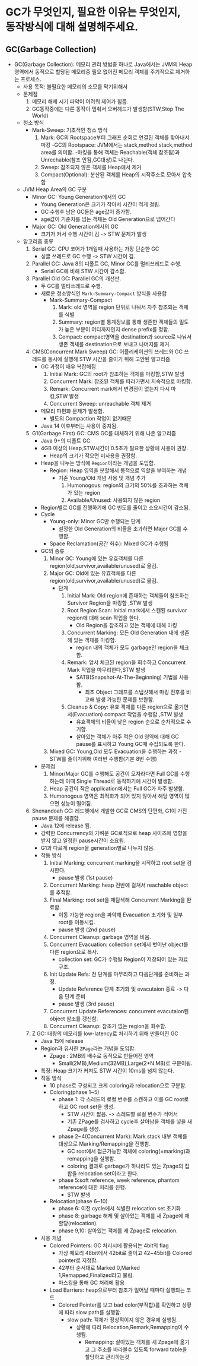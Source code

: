 # GC가 무엇인지, 필요한 이유는 무엇인지, 동작방식에 대해 설명해주세요.

## GC(Garbage Collection)
- GC(Garbage Collection): 메모리 관리 방법중 하나로 Java에서는 JVM의 Heap 영역에서 동적으로 할당된 메모리중 필요 없어진 메모리 객체를 주기적으로 제거하는 프로세스.
    - 사용 목적: 불필요한 메모리의 소모를 막기위해서
    - 문제점
        1. 메모리 해제 시기 파악이 어려워 제어가 힘듬.
        2. GC동작중에는 다른 동작이 멈춰서 오버헤드가 발생함(STW,Stop The World)
    - 청소 방식
        - Mark-Sweep: 기초적인 청소 방식
            1. Mark: GC의 Rootspace부터 그래프 순회로 연결된 객체를 찾아내서 마킹
                -GC의 Rootspace: JVM에서는 stack,method stack,method area를 의미함.
                -마킹을 통해 객체는 Reachable(객체 참조됨)과 Unrechable(참조 안됨,GC대상)로 나뉜다.
            2. Sweep: 참조되지 않은 객체를 Heap에서 제거
            3. Compact(Optional): 분산된 객체를 Heap의 시작주소로 모아서 압축함
    - JVM Heap Area의 GC 구분
        - Minor GC: Young Generation에서의 GC
            - Young Generation은 크기가 작아서 시간이 적게 걸림.
            - GC 수행후 남은 GC들은 age값이 증가함.
            - age값이 기준치를 넘는 객체는 Old Generation으로 넘어간다
        - Major GC: Old Generation에서의 GC
            - 크기가 커서 수행 시간이 김 -> STW 문제가 발생
    - 알고리즘 종류
        1. Serial GC: CPU 코어가 1개일때 사용하는 가장 단순한 GC
            - 싱글 쓰레드로 GC 수행 -> STW 시간이 김.
        2. Parallel GC: Java 8의 디폴트 GC, Minor GC를 멀티쓰레드로 수행.
            - Serial GC에 비해 STW 시간이 감소함.
        3. Parallel Old GC: Parallel GC의 개선판.
            - 두 GC를 멀티쓰레드로 수행.
            - 새로운 청소방식인 `Mark-Summary-Compact` 방식을 사용함
                - Mark-Summary-Compact
                    1. Mark: old 영역을 region 단위로 나눠서 자주 참조되는 객체를 식별
                    2. Summary: region별 통계정보를 통해 생존한 객체들의 밀도가 높은 부분이 어디까지인지 dense prefix를 정함.
                    3. Compact: compact영역을 destination과 source로 나눠서 생존 객체를 destination으로 보내고 나머지를 제거.
        4. CMS(Concurrent Mark Sweep) GC: 어플리케이션의 쓰레드와 GC 쓰레드를 동시에 실행해 STW 시간을 줄이기 위해 고안된 알고리즘
            - GC 과정이 매우 복잡해짐
                1. Initial Mark: GC의 root가 참조하는 객체를 마킹함,STW 발생
                2. Concurrent Mark: 참조된 객체를 따라가면서 지속적으로 마킹함.
                3. Remark: Concurrent mark에서 변경점이 없는지 다시 마킹,STW 발생
                4. Concurrent Sweep: unreachable 객체 제거
            - 메모리 파편화 문제가 발생함.
                - 별도의 Compaction 작업이 없기때문
            - Java 14 이후부터는 사용이 중지됨.
        5. G1(Garbage First) GC: CMS GC를 대체하기 위해 나온 알고리즘
            - Java 9+의 디폴트 GC
            - 4GB 이상의 Heap,STW시간이 0.5초가 필요한 상황에 사용이 권장.
                - Heap의 크기가 작으면 미사용을 권장함.
            - Heap을 나누는 방식에 `Region`이라는 개념을 도입함.
                - Region: Heap 영역을 분할해서 동적으로 역할을 부여하는 개념
                    - 기존 Young/Old 개념 사용 및 개념 추가
                        1. Humonogous: region의 크기의 50%를 초과하는 객체가 있는 region
                        2. Available/Unused: 사용되지 않은 region
            - Region별로 GC를 진행하기에 GC 빈도를 줄이고 소요시간이 감소됨.
            - Cycle
                - Young-only: Minor GC만 수행되는 단계
                    - 설정한 Old Generation의 비율을 초과하면 Major GC를 수행함.
                - Space Reclamation(공간 회수): Mixed GC가 수행됨
            - GC의 종류
                1. Minor GC: Young에 있는 유효객체를 다른 region(old,survivor,available/unused)로 옮김.
                2. Major GC: Old에 있는 유효객체를 다른 region(old,survivor,available/unused)로 옮김.
                    - 단계
                        1. Initial Mark: Old region에 존재하는 객체들이 참조하는 Survivor Region을 마킹함 ,STW 발생
                        2. Root Region Scan: Initial mark에서 스캔된 survivor region에 대해 scan 작업을 한다.
                            - Old Region을 참조하고 있는 객체에 대해 마킹
                        3. Concurrent Marking: 모든 Old Generation 내에 생존해 있는 객체를 마킹함.
                            - region 내의 객체가 모두 garbage인 region을 체크함.
                        4. Remark: 앞서 체크된 region을 회수하고 Concurrent Mark 작업을 마무리한다,STW 발생
                            - SATB(Snapshot-At-The-Beginning) 기법을 사용함.
                                - 최초 Object 그래프를 스냅샷해서 마킹 전후를 비교해 발생 가능한 문제를 보완함.
                        5. Cleanup & Copy: 유효 객체를 다른 region으로 옮기면서(Evacuation) compact 작업을 수행함.,STW 발생
                            - 유효객체의 비율이 낮은 region 순으로 순차적으로 수거함.
                            - 살아있는 객체가 아주 적은 Old 영역에 대해 GC pause를 표시하고 Young GC때 수집되도록 한다.
                3. Mixed GC: Young,Old 모두 Evacuation을 수행하는 과정
                    -STW를 줄이기위해 여러번 수행함(기본 8번 수행)
            - 문제점
                1. Minor/Major GC를 수행해도 공간이 모자라다면 Full GC를 수행하는데 이때 Single Thread로 동작하기에 시간이 발생함.
                2. Heap 공간이 작은 application에서는 Full GC가 자주 발생함.
                3. Humonogous 영역은 최적화가 되어 있지 않아서 해당 영역이 많으면 성능이 떨어짐.
        6. Shenandoah GC: 레드헷에서 개발한 GC로 CMS의 단편화, G1이 가진 pause 문제를 해결함.
            - Java 12에 release 됨.
            - 강력한 Concurrency와 가벼운 GC로직으로 heap 사이즈에 영향을 받지 않고 일정한 pause시간이 소요됨.
            - G1과 다르게 region을 generation별로 나누지 않음.
            - 작동 방식
                1. Initial Marking: concurrent marking을 시작하고 root set을 검사한다.
                    - pause 발생 (1st pause)
                2. Concurrent Marking: heap 전반에 걸쳐서 reachable object를 추적함.
                3. Final Marking: root set을 재탐색해 Concurrent Marking을 완료함.
                    - 이동 가능한 region을 파악해 Evacuation 초기화 및 일부 root를 이동시킴.
                    - pause 발생 (2nd pause)
                4. Concurrent Cleanup: garbage 영역을 비움.
                5. Concurrent Evacuation: collection set에서 벗어난 object를 다른 region으로 복사.
                    - collection set: GC가 수행될 Region이 저장되어 있는 자료구조.
                6. Init Update Refs: 전 단계를 마무리하고 다음단계를 준비하는 과정.
                    - Update Reference 단계 초기화 및 evacutaion 종료 -> 다음 단계 준비
                    - pause 발생 (3rd pause)
                7. Concurrent Update References: concurrent evacutaion된 object 참조를 갱신함.
                8. Concurrent Cleanup: 참조가 없는 region을 회수함.
        7. Z GC: 대량의 메모리를 low-latency로 처리하기 위해 만들어진 GC
            - Java 15에 release
            - Region과 유사한 `ZPage`라는 개념을 도입함.
                - Zpage : 2MB의 배수로 동적으로 만들어진 영역
                    - Small(2MB),Medium(32MB),Large(2*N MB)로 구분이됨.
            - 특징: Heap 크기가 커져도 STW 시간이 10ms를 넘지 않는다.
            - 작동 방식
                - 10 phase로 구성되고 크게 coloring과 relocation으로 구분함.
                - Coloring(phase 1~5)
                    - phase 1: 각 스레드의 로컬 변수를 스캔하고 이를 GC root로 하고 GC root set을 생성.
                        - STW 시간이 짧음. -> 스레드별 로컬 변수가 적어서
                        - 기존 ZPage를 검사하고 cycle후 살아남을 객체를 넣을 새 Zpage를 생성.
                    - phase 2~4(Concurrent Mark): Mark stack 내부 객체를 대상으로 Marking/Remapping을 진행함.
                        - GC root에서 접근가능한 객체에 coloring(=marking)과 remapping을 실행함.
                        - coloring 결과로 garbage가 하나라도 있는 Zpage의 집합을 relocation set이라고 한다.
                    - phase 5:soft reference, week reference, phantom reference에 대한 처리를 진행.
                        - STW 발생
                - Relocation(phase 6~10)
                    - phase 6: 이전 cycle에서 식별한 relocation set 초기화
                    - phase 8: garbage 해제 및 살아있는 객체를 새 Zpage에 재할당(relocation).
                    - phase 9,10: 살아있는 객체를 새 Zpage로 relocation.
            - 사용 개념
                - Colored Pointers: GC 처리시에 활용되는 4bit의 flag
                    - 가상 메모리 48bit에서 42bit로 줄이고 42~45bit를 Colored pointer로 지정함.
                    - 42부터 순서대로 Marked 0,Marked 1,Remapped,Finalized라고 불림.
                    - 마스킹을 통해 GC 처리에 활용
                - Load Barriers: heap으로부터 참조가 일어날 때마다 실행되는 코드
                    - Colored Pointer를 보고 bad color(부적합)를 확인하고 상황에 따라 slow path를 실행함.
                        - slow path: 객체가 정상적이지 않은 경우에 실행됨.
                            - 상황에 따라 Relocation,Remark,Remapping이 수행됨.
                                - Remapping: 살아있는 객체를 새 Zpage에 옮기고 그 주소를 바라볼수 있도록 forward table을 할당하고 관리하는것
